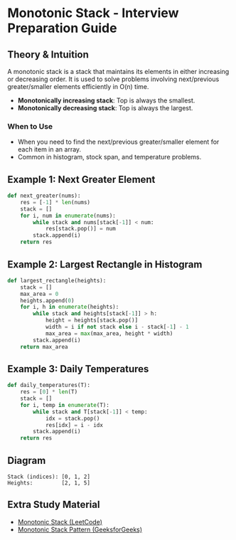 # Monotonic Stack - Interview Preparation Guide

## Theory & Intuition
A monotonic stack is a stack that maintains its elements in either increasing or decreasing order. It is used to solve problems involving next/previous greater/smaller elements efficiently in O(n) time.

- **Monotonically increasing stack**: Top is always the smallest.
- **Monotonically decreasing stack**: Top is always the largest.

### When to Use
- When you need to find the next/previous greater/smaller element for each item in an array.
- Common in histogram, stock span, and temperature problems.

## Example 1: Next Greater Element
```python
def next_greater(nums):
    res = [-1] * len(nums)
    stack = []
    for i, num in enumerate(nums):
        while stack and nums[stack[-1]] < num:
            res[stack.pop()] = num
        stack.append(i)
    return res
```

## Example 2: Largest Rectangle in Histogram
```python
def largest_rectangle(heights):
    stack = []
    max_area = 0
    heights.append(0)
    for i, h in enumerate(heights):
        while stack and heights[stack[-1]] > h:
            height = heights[stack.pop()]
            width = i if not stack else i - stack[-1] - 1
            max_area = max(max_area, height * width)
        stack.append(i)
    return max_area
```

## Example 3: Daily Temperatures
```python
def daily_temperatures(T):
    res = [0] * len(T)
    stack = []
    for i, temp in enumerate(T):
        while stack and T[stack[-1]] < temp:
            idx = stack.pop()
            res[idx] = i - idx
        stack.append(i)
    return res
```

## Diagram
```
Stack (indices): [0, 1, 2]
Heights:         [2, 1, 5]
```

## Extra Study Material
- [Monotonic Stack (LeetCode)](https://leetcode.com/tag/monotonic-stack/)
- [Monotonic Stack Pattern (GeeksforGeeks)](https://www.geeksforgeeks.org/monotonic-stack/)
